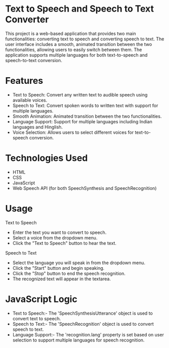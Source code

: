 # Text to Speech and Speech to Text Converter

This project is a web-based application that provides two main functionalities: converting text to speech and converting speech to text. The user interface includes a smooth, animated transition between the two functionalities, allowing users to easily switch between them. The application supports multiple languages for both text-to-speech and speech-to-text conversion.

# Features

- Text to Speech: Convert any written text to audible speech using available voices.
- Speech to Text: Convert spoken words to written text with support for multiple languages.
- Smooth Animation: Animated transition between the two functionalities.
- Language Support: Support for multiple languages including Indian languages and Hinglish.
- Voice Selection: Allows users to select different voices for text-to-speech conversion.

# Technologies Used
- HTML
- CSS
- JavaScript
- Web Speech API (for both SpeechSynthesis and SpeechRecognition)

# Usage

Text to Speech

- Enter the text you want to convert to speech.
- Select a voice from the dropdown menu.
- Click the "Text to Speech" button to hear the text.

Speech to Text

- Select the language you will speak in from the dropdown menu.
- Click the "Start" button and begin speaking.
- Click the "Stop" button to end the speech recognition.
- The recognized text will appear in the textarea.

# JavaScript Logic

- Text to Speech:- The 'SpeechSynthesisUtterance' object is used to convert text to speech.
- Speech to Text:- The 'SpeechRecognition' object is used to convert speech to text.
- Language Support:- The 'recognition.lang' property is set based on user selection to support multiple languages for speech recognition.
